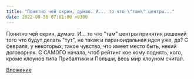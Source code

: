 ```yaml
---
title: "Понятно чей скрин, думаю. И... то что \"там\" центры..."
date: 2022-09-30 07:01:00 +0300
---
```


Понятно чей скрин, думаю. И... то что "там" центры принятия решений того что будут делать "тут", не такая и параноидальная идея уже, да?
С февраля, у некоторых, такое чувство, что имеет место быть, некий договорняк. С САМОГО начала, чтоб рейтинг кое кому поднять, кого, кроме клоунов типа Прибалтики и Польши, весь мир клоуном считал.

[Вложение](/assets/vk_photos/3/UeroakmMqE8.jpg)
